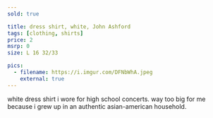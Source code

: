 ```yaml
---
sold: true

title: dress shirt, white, John Ashford
tags: [clothing, shirts]
price: 2
msrp: 0
size: L 16 32/33

pics:
  - filename: https://i.imgur.com/DFNbWhA.jpeg
    external: true
---
```


white dress shirt i wore for high school concerts.  way too big for me because
i grew up in an authentic asian-american household.

